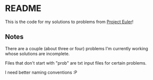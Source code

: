 # README
This is the code for my solutions to problems from [Project Euler](https://projecteuler.net/)!

## Notes
There are a couple (about three or four) problems I'm currently working whose solutions are incomplete. 

Files that don't start with "prob" are txt input files for certain problems.

I need better naming conventions :P
